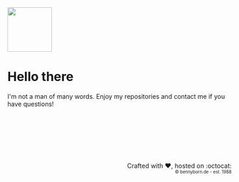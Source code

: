 <img src="https://bennyborn.de/assets/img/logo.svg" width="100" />
<br>

# Hello there
I'm not a man of many words. Enjoy my repositories and contact me if you have questions!

<br><br><br>
---
<div align="right">
    Crafted with ❤️, hosted on :octocat:<br>
    <sub><sup>© bennyborn.de - est. 1988</sup></sub>
</div>
